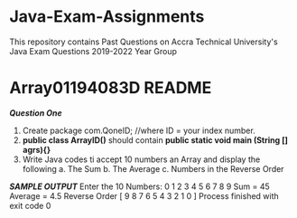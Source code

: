 # Java-Exam-Assignments
This repository contains Past Questions on Accra Technical University's Java Exam Questions 2019-2022 Year Group


# Array01194083D README 
***Question One***

1. Create package com.QoneID; //where ID = your index number.
2. **public class ArrayID()** should contain **public static void main (String [] agrs){}**
3. Write Java codes ti accept 10 numbers an Array and display the following 
a. The Sum
b. The Average
c. Numbers in the Reverse Order

***SAMPLE OUTPUT***
Enter the 10 Numbers:
0
1
2
3
4
5
6
7
8
9
Sum = 45
Average = 4.5
Reverse Order
[ 9 8 7 6 5 4 3 2 1 0 ]
Process finished with exit code 0
